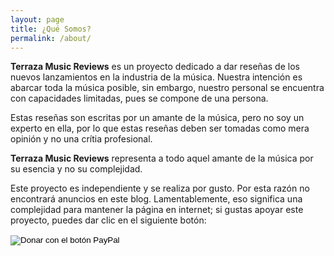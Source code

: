 ```yaml
---
layout: page
title: ¿Qué Somos?
permalink: /about/
---
```


**Terraza Music Reviews** es un proyecto dedicado a dar reseñas de los nuevos lanzamientos en la industria de la música. Nuestra intención es abarcar toda la música posible, sin embargo, nuestro personal se encuentra con capacidades limitadas, pues se compone de una persona.

Estas reseñas son escritas por un amante de la música, pero no soy un experto en ella, por lo que estas reseñas deben ser tomadas como mera opinión y no una crítia profesional.

**Terraza Music Reviews** representa a todo aquel amante de la música por su esencia y no su complejidad. 

Este proyecto es independiente y se realiza por gusto. Por esta razón no encontrará anuncios en este blog. Lamentablemente, eso significa una complejidad para mantener la página en internet; si gustas apoyar este proyecto, puedes dar clic en el siguiente botón:

<form action="https://www.paypal.com/cgi-bin/webscr" method="post" target="_top">
    <input type="hidden" name="cmd" value="_s-xclick" />
    <input type="hidden" name="hosted_button_id" value="FARYW3TAV5DFQ" />
    <input type="image" src="https://www.paypalobjects.com/es_XC/i/btn/btn_donate_SM.gif" border="0" name="submit" title="PayPal - The safer, easier way to pay online!" alt="Donar con el botón PayPal" />
    <img alt="" border="0" src="https://www.paypal.com/es_MX/i/scr/pixel.gif" width="1" height="1" />
</form>
